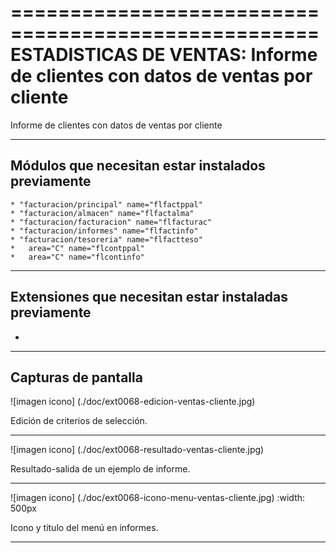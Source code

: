====================================================
ESTADISTICAS DE VENTAS: Informe de clientes con datos de ventas por cliente
====================================================

Informe de clientes con datos de ventas por cliente


---------------------
Módulos que necesitan estar instalados previamente
---------------------

    * "facturacion/principal" name="flfactppal"
    * "facturacion/almacen" name="flfactalma"
    * "facturacion/facturacion" name="flfacturac"
    * "facturacion/informes" name="flfactinfo"
    * "facturacion/tesoreria" name="flfactteso"
    *   area="C" name="flcontppal"
    *   area="C" name="flcontinfo"


---------------------
Extensiones que necesitan estar instaladas previamente
---------------------

   *    <extension version="" code="0224" name="pgc2008" pos="0" /> 


---------------------
Capturas de pantalla
---------------------

![imagen icono] (./doc/ext0068-edicion-ventas-cliente.jpg)

   
   Edición de criterios de selección.
   
------

![imagen icono] (./doc/ext0068-resultado-ventas-cliente.jpg)

   
   Resultado-salida de un ejemplo de informe.
   
------

![imagen icono] (./doc/ext0068-icono-menu-ventas-cliente.jpg)
   :width: 500px
    
   Icono y titulo del menú en informes.
   
------

